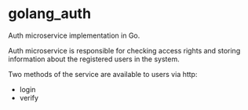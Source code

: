 # golang_auth

Auth microservice implementation in Go.

Auth microservice is responsible for checking access rights and storing information about the registered users in the system.

Two methods of the service are available to users via http:
- login
- verify
